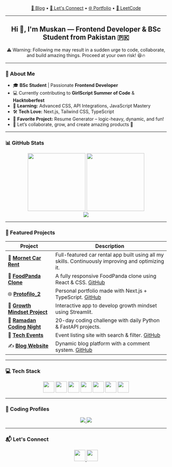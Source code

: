 <div align="center">
  <a href="https://dev.to/muskanfatim/prompt-like-a-pro-zero-shot-few-shot-chain-of-thought-explained-simply-2ihi">📝 Blog</a> • 
  <a href="https://www.linkedin.com/in/muskan-fatima-ab90732b7/">🤝 Let's Connect</a> • 
  <a href="https://protofilo-2.vercel.app/">🌐 Portfolio</a> • 
  <a href="https://leetcode.com/u/Code_with_muskan/">🧠 LeetCode</a>
</div>

---

<h2 align="center">Hi 👋, I'm <strong>Muskan</strong> — Frontend Developer & BSc Student from Pakistan 🇵🇰</h2>

<p align="center">
  ⚠️ Warning: Following me may result in a sudden urge to code, collaborate, and build amazing things. Proceed at your own risk! 😆🔥
</p>

---

### 🚀 About Me

- 🎓 **BSc Student** | Passionate **Frontend Developer**
- 💻 Currently contributing to **GirlScript Summer of Code** & **Hacktoberfest**
- 🧠 **Learning:** Advanced CSS, API Integrations, JavaScript Mastery
- 🛠️ **Tech Love:** Next.js, Tailwind CSS, TypeScript
- 💼 **Favorite Project:** Resume Generator – logic-heavy, dynamic, and fun!
- 🤝 Let’s collaborate, grow, and create amazing products 💙

---

### 📊 GitHub Stats

<div align="center">
  <img src="https://github-profile-summary-cards.vercel.app/api/cards/stats?username=muskan-fatim&theme=2077" height="180"/>
  <img src="https://github-profile-summary-cards.vercel.app/api/cards/repos-per-language?username=muskan-fatim&theme=2077" height="180"/>
  <br/>
  <img src="https://github-readme-streak-stats.herokuapp.com/?user=muskan-fatim&theme=2077"/>
</div>

---

### 🌟 Featured Projects

| Project | Description |
|--------|-------------|
| 🚗 [**Mornet Car Rent**](https://mornet-project.vercel.app/) | Full-featured car rental app built using all my skills. Continuously improving and optimizing it. |
| 🥡 [**FoodPanda Clone**](https://panda-clone.vercel.app/) | A fully responsive FoodPanda clone using React & CSS. [GitHub](https://github.com/muskan-fatim/panda-clone.git) |
| 🌐 [**Protofilo_2**](https://protofilo-2.vercel.app/) | Personal portfolio made with Next.js + TypeScript. [GitHub](https://github.com/muskan-fatim/Protofilo_2) |
| 🌱 [**Growth Mindset Project**](https://growth-mindset-project-0.streamlit.app/) | Interactive app to develop growth mindset using Streamlit. |
| 🌚 [**Ramadan Coding Night**](https://github.com/muskan-fatim/Ramdan_coding_night.git) | 20-day coding challenge with daily Python & FastAPI projects. |
| 🎉 [**Tech Events**](https://tech-event-lovat.vercel.app/) | Event listing site with search & filter. [GitHub](https://github.com/muskan-fatim/tech-events) |
| ✍️ [**Blog Website**](https://blog-website-rho-blush.vercel.app/) | Dynamic blog platform with a comment system. [GitHub](https://github.com/muskan-fatim/blog-website) |

---

### 💻 Tech Stack

<div align="center">
  <img src="https://cdn.jsdelivr.net/gh/devicons/devicon/icons/javascript/javascript-original.svg" height="35" />
  <img src="https://cdn.jsdelivr.net/gh/devicons/devicon/icons/typescript/typescript-original.svg" height="35"/>
  <img src="https://cdn.jsdelivr.net/gh/devicons/devicon/icons/react/react-original.svg" height="35"/>
  <img src="https://cdn.jsdelivr.net/gh/devicons/devicon/icons/nextjs/nextjs-original.svg" height="35"/>
  <img src="https://cdn.jsdelivr.net/gh/devicons/devicon/icons/html5/html5-original.svg" height="35"/>
  <img src="https://cdn.jsdelivr.net/gh/devicons/devicon/icons/css3/css3-original.svg" height="35"/>
  <img src="https://cdn.jsdelivr.net/gh/devicons/devicon/icons/git/git-original.svg" height="35"/>
</div>

---

### 🧠 Coding Profiles

<div align="center">
  <a href="https://leetcode.com/u/Code_with_muskan/" target="_blank">
    <img src="https://img.shields.io/badge/LeetCode-FFA116?style=for-the-badge&logo=leetcode&logoColor=black"/>
  </a>
  <a href="https://github.com/muskan-fatim" target="_blank">
    <img src="https://img.shields.io/badge/GitHub-100000?style=for-the-badge&logo=github&logoColor=white"/>
  </a>
</div>

---

### 📬 Let's Connect

<div align="center">
  <a href="https://www.linkedin.com/in/muskan-fatima-ab90732b7/" target="_blank">
    <img src="https://img.shields.io/static/v1?message=LinkedIn&logo=linkedin&label=&color=0077B5&logoColor=white&style=for-the-badge" height="35"/>
  </a>
  <a href="mailto:mushiifatima3456@gmail.com">
    <img src="https://img.shields.io/static/v1?message=Gmail&logo=gmail&label=&color=D14836&logoColor=white&style=for-the-badge" height="35"/>
  </a>
</div>




